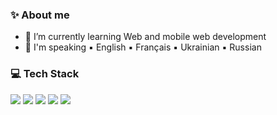 

<!--
### Hi there 👋
**seitvalieva/seitvalieva** is a ✨ _special_ ✨ repository because its `README.md` (this file) appears on your GitHub profile.


Here are some ideas to get you started:

- 🔭 I’m currently working on web and mobile web development 
- 🌱 I’m currently learning JavaScript
- :speech_balloon: English Français Ukrainian Russian
- 👯 I’m looking to collaborate on ...
- 🤔 I’m looking for help with ...
- 💬 Ask me about ...
- 📫 How to reach me: ...
- 😄 Pronouns: ...
- ⚡ Fun fact: ...
-->
<!--
<picture>
 <source media="(prefers-color-scheme: dark)" srcset="https://user-images.githubusercontent.com/25423296/163456776-7f95b81a-f1ed-45f7-b7ab-8fa810d529fa.png">
 <source media="(prefers-color-scheme: light)" srcset="https://user-images.githubusercontent.com/25423296/163456779-a8556205-d0a5-45e2-ac17-42d089e3c3f8.png">
 <img alt="SUN MOON" src="https://user-images.githubusercontent.com/25423296/163456779-a8556205-d0a5-45e2-ac17-42d089e3c3f8.png">
</picture>
-->

### ✨ About me

- 🌱 I’m currently learning Web and mobile web development 
- 💬 I'm speaking ▪ English ▪ Français ▪ Ukrainian ▪ Russian

### 💻 Tech Stack
<p>
 <img src="https://img.shields.io/badge/HTML5-E34F26?logo=HTML5&logoColor=white&style=flat" />
 <img src="https://img.shields.io/badge/CSS3-1572B6?logo=CSS3&logoColor=white&style=flat" />
 <img src="https://img.shields.io/badge/GitHub-181717?logo=GitHub&logoColor=white&style=flat" />
 <img src="https://img.shields.io/badge/JavaScript-F7DF1E?logo=JavaScript&logoColor=white&style=flat" />
 <img src="https://img.shields.io/badge/PHP-777BB4?logo=PHP&logoColor=white&style=flat" />
 
</p>

  


